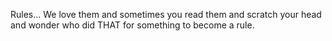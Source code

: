 Rules... We love them and sometimes you read them and scratch your head and wonder who did THAT for something to become a rule.

